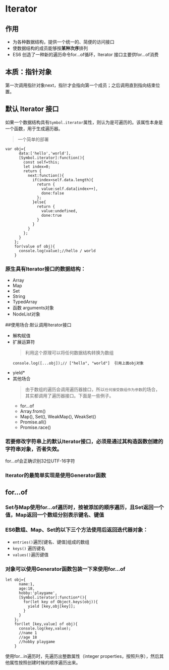 # Iterator

## 作用
+ 为各种数据结构，提供一个统一的、简便的访问接口
+ 使数据结构的成员能够按**某种次序**排列
+ ES6 创造了一种新的遍历命令for...of循环，Iterator 接口主要供for...of消费

## 本质：指针对象
第一次调用指针对象next，指针才会指向第一个成员；之后调用直到指向结束位置。

## 默认 Iterator 接口
如果一个数据结构具有`Symbol.iterator`属性，则认为是可遍历的。该属性本身是一个函数，用于生成遍历器。

> 一个简单的部署
```
var obj={
      data:['hello','world'],
      [Symbol.iterator]:function(){
        const self=this;
        let index=0;
        return {
          next:function(){
            if(index<self.data.length){
              return {
                value:self.data[index++],
                done:false
              };
            }else{
              return {
                value:undefined,
                done:true
              }
            }
          }
        };
      }
    };
    for(value of obj){
      console.log(value);//hello / world
    }
```


### 原生具有Iterator接口的数据结构：
+ Array
+ Map
+ Set
+ String
+ TypedArray
+ 函数 arguments对象
+ NodeList对象

##使用场合:默认调用Iterator接口
+ 解构赋值
+ 扩展运算符
  >利用这个原理可以将任何数据结构转换为数组
  ```
  console.log([...obj]);// ["hello", "world"]  引用上面obj对象
  ```
+ yield*
+ 其他场合
  >由于数组的遍历会调用遍历器接口，所以`任何接受数组作为参数`的场合，其实都调用了遍历器接口。下面是一些例子。
  + for...of
  + Array.from()
  + Map(), Set(), WeakMap(), WeakSet()
  + Promise.all()
  + Promise.race()

### 若要修改字符串上的默认Iterator接口，必须是通过其构造函数创建的字符串对象，否者失效。
for...of会正确识别32位UTF-16字符

### Iterator的最简单实现是使用Generator函数

## for...of

### Set与Map使用for...of遍历时，按被添加的顺序遍历，且Set返回一个值，Map返回一个数组分别表示键名、键值

### ES6数组、Map、Set的以下三个方法使用后返回迭代器对象：
+ `entries()`遍历\[键名、键值]组成的数组
+ `keys()` 遍历键名
+ `values()`遍历键值

### 对象可以使用Generator函数包装一下来使用for...of
```
let obj={
      name:1,
      age:18,
      hobby:'playgame',
      [Symbol.iterator]:function*(){
        for(let key of Object.keys(obj)){
          yield [key,obj[key]];
        }
      }
    };
    for(let [key,value] of obj){
      console.log(key,value);
      //name 1
      //age 18
      //hobby playgame
    }
```

使用for...in遍历时，先遍历出整数属性（integer properties，按照升序），然后其他属性按照创建时候的顺序遍历出来。
